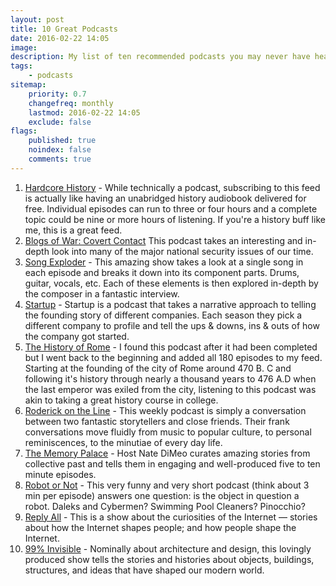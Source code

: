```yaml
---
layout: post
title: 10 Great Podcasts
date: 2016-02-22 14:05
image:
description: My list of ten recommended podcasts you may never have heard of before.
tags:
    - podcasts
sitemap:
    priority: 0.7
    changefreq: monthly
    lastmod: 2016-02-22 14:05
    exclude: false
flags:
    published: true
    noindex: false
    comments: true
---
```


1. [Hardcore History][1] - While technically a podcast, subscribing to this feed is actually like having an unabridged history audiobook delivered for free. Individual episodes can run to three or four hours and a complete topic could be nine or more hours of listening. If you're a history buff like me, this is a great feed.
2. [Blogs of War: Covert Contact][15] This podcast takes an interesting and in-depth look into many of the major national security issues of our time.
3. [Song Exploder][2] - This amazing show takes a look at a single song in each episode and breaks it down into its component parts. Drums, guitar, vocals, etc. Each of these elements is then explored in-depth by the composer in a fantastic interview.
4. [Startup][3] - Startup is a podcast that takes a narrative approach to telling the founding story of different companies. Each season they pick a different company to profile and tell the ups & downs, ins & outs of how the company got started.
5. [The History of Rome][4] - I found this podcast after it had been completed but I went back to the beginning and added all 180 episodes to my feed. Starting at the founding of the city of Rome around 470 B. C and following it's history through nearly a thousand years to 476 A.D when the last emperor was exiled from the city, listening to this podcast was akin to taking a great history course in college.
6. [Roderick on the Line][5] - This weekly podcast is simply a conversation between two fantastic storytellers and close friends. Their frank conversations move fluidly from music to popular culture, to personal reminiscences, to the minutiae of every day life.
7. [The Memory Palace][10] - Host Nate DiMeo curates amazing stories from collective past and tells them in engaging and well-produced five to ten minute episodes.
8. [Robot or Not][16] - This very funny and very short podcast (think about 3 min per episode) answers one question: is the object in question a robot. Daleks and Cybermen? Swimming Pool Cleaners? Pinocchio?
9. [Reply All][11] - This is a show about the curiosities of the Internet &mdash; stories about how the Internet shapes people; and how people shape the Internet.
10. [99% Invisible][9] - Nominally about architecture and design, this lovingly produced show tells the stories and histories about objects, buildings, structures, and ideas that have shaped our modern world.

[1]: https://www.dancarlin.com/hardcore-history-series/
[2]: https://songexploder.net
[3]: https://gimletmedia.com/show/startup/
[4]: https://thehistoryofrome.typepad.com
[5]: https://www.merlinmann.com/roderick/
[9]: https://99percentinvisible.org
[10]: https://thememorypalace.us
[11]: https://gimletmedia.com/show/reply-all/
[15]: https://covertcontact.com/
[16]: https://www.theincomparable.com/robot
